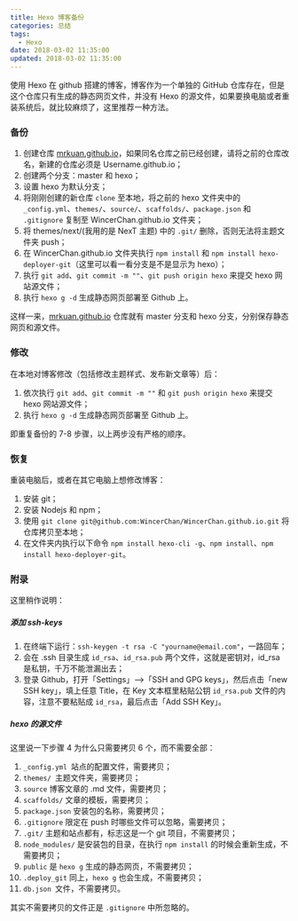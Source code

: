 ```yaml
---
title: Hexo 博客备份
categories: 总结
tags:
  - Hexo
date: 2018-03-02 11:35:00
updated: 2018-03-02 11:35:00
---
```


使用 Hexo 在 github 搭建的博客，博客作为一个单独的 GitHub 仓库存在，但是这个仓库只有生成的静态网页文件，并没有 Hexo 的源文件，如果要换电脑或者重装系统后，就比较麻烦了，这里推荐一种方法。

<!-- more -->

### 备份

1. 创建仓库 [mrkuan.github.io](https://mrkuan.github.io)，如果同名仓库之前已经创建，请将之前的仓库改名，新建的仓库必须是 Username.github.io；
2. 创建两个分支：master 和 hexo；
3. 设置 hexo 为默认分支；
4. 将刚刚创建的新仓库 `clone` 至本地，将之前的 hexo 文件夹中的`_config.yml`、`themes/`、`source/`、`scaffolds/`、`package.json` 和 `.gitignore` 复制至 WincerChan.github.io 文件夹；
5. 将 themes/next/(我用的是 NexT 主题) 中的 `.git/` 删除，否则无法将主题文件夹 push；
6. 在 WincerChan.github.io 文件夹执行 `npm install` 和 `npm install hexo-deployer-git`（这里可以看一看分支是不是显示为 hexo）；
7. 执行 `git add`、`git commit -m ""`、`git push origin hexo` 来提交 hexo 网站源文件；
8. 执行 `hexo g -d` 生成静态网页部署至 Github 上。

这样一来，[mrkuan.github.io](https://mrkuan.github.io) 仓库就有 master 分支和 hexo 分支，分别保存静态网页和源文件。

### 修改

在本地对博客修改（包括修改主题样式、发布新文章等）后：

1. 依次执行 `git add`、`git commit -m ""` 和 `git push origin hexo` 来提交 hexo 网站源文件；
2. 执行 `hexo g -d` 生成静态网页部署至 Github 上。

即重复备份的 7-8 步骤，以上两步没有严格的顺序。

### 恢复

重装电脑后，或者在其它电脑上想修改博客：

1. 安装 git；
2. 安装 Nodejs 和 npm；
3. 使用 `git clone git@github.com:WincerChan/WincerChan.github.io.git` 将仓库拷贝至本地；
4. 在文件夹内执行以下命令 `npm install hexo-cli -g`、`npm install`、`npm install hexo-deployer-git`。

### 附录

这里稍作说明：

##### 添加 ssh-keys

1. 在终端下运行：`ssh-keygen -t rsa -C "yourname@email.com"`，一路回车；
2. 会在 .ssh 目录生成 `id_rsa`、`id_rsa.pub` 两个文件，这就是密钥对，id_rsa 是私钥，千万不能泄漏出去；
3. 登录 Github，打开「Settings」-->「SSH and GPG keys」，然后点击「new SSH key」，填上任意 Title，在 Key 文本框里粘贴公钥 `id_rsa.pub` 文件的内容，注意不要粘贴成 `id_rsa`，最后点击「Add SSH Key」。

##### hexo 的源文件

这里说一下步骤 4 为什么只需要拷贝 6 个，而不需要全部：

1. `_config.yml `站点的配置文件，需要拷贝；
2. `themes/ `主题文件夹，需要拷贝；
3. `source` 博客文章的 .md 文件，需要拷贝；
4. `scaffolds/` 文章的模板，需要拷贝；
5. `package.json` 安装包的名称，需要拷贝；
6. `.gitignore` 限定在 push 时哪些文件可以忽略，需要拷贝；
7. `.git/` 主题和站点都有，标志这是一个 git 项目，不需要拷贝；
8. `node_modules/` 是安装包的目录，在执行 `npm install` 的时候会重新生成，不需要拷贝；
9. `public` 是 `hexo g` 生成的静态网页，不需要拷贝；
10. `.deploy_git` 同上，`hexo g` 也会生成，不需要拷贝；
11. `db.json `文件，不需要拷贝。

其实不需要拷贝的文件正是 `.gitignore` 中所忽略的。